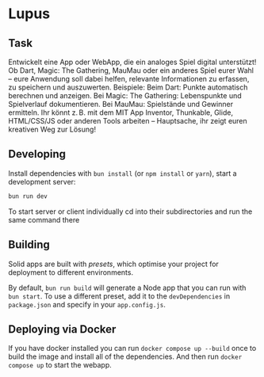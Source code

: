 # Lupus
## Task
Entwickelt eine App oder WebApp, die ein analoges Spiel digital unterstützt! Ob Dart, Magic: The Gathering, MauMau oder ein anderes Spiel eurer Wahl – eure Anwendung soll dabei helfen, relevante Informationen zu erfassen, zu speichern und auszuwerten. Beispiele:
Beim Dart: Punkte automatisch berechnen und anzeigen.
Bei Magic: The Gathering: Lebenspunkte und Spielverlauf dokumentieren.
Bei MauMau: Spielstände und Gewinner ermitteln.
Ihr könnt z. B. mit dem MIT App Inventor, Thunkable, Glide, HTML/CSS/JS oder anderen Tools arbeiten – Hauptsache, ihr zeigt euren kreativen Weg zur Lösung!

## Developing

Install dependencies with `bun install` (or `npm install` or `yarn`), start a development server:

```bash
bun run dev

```

To start server or client individually cd
into their subdirectories and run the same command there

## Building

Solid apps are built with _presets_, which optimise your project for deployment to different environments.

By default, `bun run build` will generate a Node app that you can run with `bun start`. To use a different preset, add it to the `devDependencies` in `package.json` and specify in your `app.config.js`.

## Deploying via Docker

If you have docker installed you can run `docker compose up --build` once to build the image and install all of the dependencies.
And then run `docker compose up` to start the webapp.

